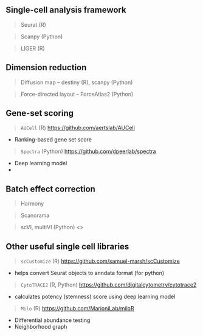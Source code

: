 ## Single-cell analysis framework
> Seurat (R)  

> Scanpy (Python)  

> LIGER (R)


## Dimension reduction
> Diffusion map – destiny (R), scanpy (Python)

> Force-directed layout – ForceAtlas2 (Python)


## Gene-set scoring
> `AUCell` (R) <https://github.com/aertslab/AUCell>
* Ranking-based gene set score

> `Spectra` (Python) <https://github.com/dpeerlab/spectra>
* Deep learning model
* 

## Batch effect correction
> Harmony  
  
> Scanorama 
   
> scVI, multiVI (Python) <>  

## Other useful single cell libraries

> `scCustomize` (R) <https://github.com/samuel-marsh/scCustomize>  
* helps convert Seurat objects to anndata format (for python) 

> `CytoTRACE2` (R, Python) <https://github.com/digitalcytometry/cytotrace2>
* calculates potency (stemness) score using deep learning model

> `Milo` (R) <https://github.com/MarioniLab/miloR>  
* Differential abundance testing
* Neighborhood graph
